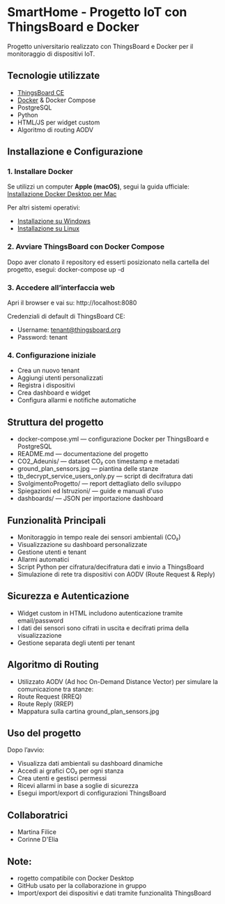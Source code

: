 # SmartHome - Progetto IoT con ThingsBoard e Docker

Progetto universitario realizzato con ThingsBoard e Docker per il monitoraggio di dispositivi IoT.

## Tecnologie utilizzate

- [ThingsBoard CE](https://thingsboard.io)
- [Docker](https://www.docker.com) & Docker Compose
- PostgreSQL
- Python
- HTML/JS per widget custom
- Algoritmo di routing AODV

## Installazione e Configurazione

### 1. Installare Docker
Se utilizzi un computer **Apple (macOS)**, segui la guida ufficiale:  
[Installazione Docker Desktop per Mac](https://docs.docker.com/desktop/setup/install/mac-install/)

Per altri sistemi operativi:  
- [Installazione su Windows](https://docs.docker.com/desktop/setup/install/windows-install/)  
- [Installazione su Linux](https://docs.docker.com/engine/install/)  

### 2. Avviare ThingsBoard con Docker Compose
Dopo aver clonato il repository ed esserti posizionato nella cartella del progetto, esegui:
docker-compose up -d

### 3. Accedere all’interfaccia web
Apri il browser e vai su: http://localhost:8080

Credenziali di default di ThingsBoard CE:
- Username: tenant@thingsboard.org
- Password: tenant

### 4. Configurazione iniziale
- Crea un nuovo tenant
- Aggiungi utenti personalizzati
- Registra i dispositivi
- Crea dashboard e widget
- Configura allarmi e notifiche automatiche

## Struttura del progetto
- docker-compose.yml — configurazione Docker per ThingsBoard e PostgreSQL
- README.md — documentazione del progetto
- CO2_Adeunis/ — dataset CO₂ con timestamp e metadati
- ground_plan_sensors.jpg — piantina delle stanze
- tb_decrypt_service_users_only.py — script di decifratura dati
- SvolgimentoProgetto/ — report dettagliato dello sviluppo
- Spiegazioni ed Istruzioni/ — guide e manuali d'uso
- dashboards/ — JSON per importazione dashboard

## Funzionalità Principali
- Monitoraggio in tempo reale dei sensori ambientali (CO₂)
- Visualizzazione su dashboard personalizzate
- Gestione utenti e tenant
- Allarmi automatici
- Script Python per cifratura/decifratura dati e invio a ThingsBoard
- Simulazione di rete tra dispositivi con AODV (Route Request & Reply)

## Sicurezza e Autenticazione
- Widget custom in HTML includono autenticazione tramite email/password
- I dati dei sensori sono cifrati in uscita e decifrati prima della visualizzazione
- Gestione separata degli utenti per tenant
  
## Algoritmo di Routing
- Utilizzato AODV (Ad hoc On-Demand Distance Vector) per simulare la comunicazione tra stanze:
- Route Request (RREQ)
- Route Reply (RREP)
- Mappatura sulla cartina ground_plan_sensors.jpg

## Uso del progetto
Dopo l’avvio:
- Visualizza dati ambientali su dashboard dinamiche
- Accedi ai grafici CO₂ per ogni stanza
- Crea utenti e gestisci permessi
- Ricevi allarmi in base a soglie di sicurezza
- Esegui import/export di configurazioni ThingsBoard

## Collaboratrici
- Martina Filice
- Corinne D'Elia

## Note:
- rogetto compatibile con Docker Desktop
- GitHub usato per la collaborazione in gruppo
- Import/export dei dispositivi e dati tramite funzionalità ThingsBoard
